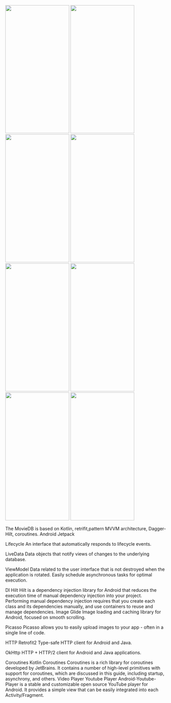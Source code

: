 <img src="https://user-images.githubusercontent.com/104056823/183885107-d3aed899-0997-48e6-9299-8850872dfdda.gif" 
     width="200" 
     height="400" />
     <img src="https://user-images.githubusercontent.com/104056823/183885509-e00bebb7-0041-4be6-a8aa-c3c83cce2f7d.gif" 
     width="200" 
     height="400" />
     <img src="https://user-images.githubusercontent.com/104056823/183885544-ad233c5a-4741-4c7e-950b-db67579bfaa4.gif" 
     width="200" 
     height="400" />
     <img src="https://user-images.githubusercontent.com/104056823/183885556-034e162a-165b-4157-8550-825a4a6a314b.gif" 
     width="200" 
     height="400" />
      <img src="https://user-images.githubusercontent.com/104056823/183886355-0cfe6742-d7f0-4944-9b4c-3c417771c550.png" 
     width="200" 
     height="400" />
     <img src="https://user-images.githubusercontent.com/104056823/183886405-48905e54-b61c-4d73-9532-aad7fba7db84.png" 
     width="200" 
     height="400" />
     <img src="https://user-images.githubusercontent.com/104056823/183886414-1e8ebdfc-9082-4dd7-b2d4-0c3918d741a7.png" 
     width="200" 
     height="400" />
     <img src="https://user-images.githubusercontent.com/104056823/183886423-f0d91457-53db-4af6-b559-74a007c73407.png" 
     width="200" 
     height="400" />
   




The MovieDB is based on Kotlin, retrifit,pattern MVVM architecture, Dagger-Hilt, coroutines.
Android Jetpack

Lifecycle An interface that automatically responds to lifecycle events.

LiveData Data objects that notify views of changes to the underlying database.

ViewModel Data related to the user interface that is not destroyed when the application is rotated. Easily schedule asynchronous tasks for optimal execution.

DI
Hilt Hilt is a dependency injection library for Android that reduces the execution time of manual dependency injection into your project. Performing manual dependency injection requires that you create each class and its dependencies manually, and use containers to reuse and manage dependencies.
Image
Glide Image loading and caching library for Android, focused on smooth scrolling.

Picasso Picasso allows you to easily upload images to your app - often in a single line of code.

HTTP
Retrofit2 Type-safe HTTP client for Android and Java.

OkHttp HTTP + HTTP/2 client for Android and Java applications.

Coroutines
Kotlin Coroutines Coroutines is a rich library for coroutines developed by JetBrains. It contains a number of high-level primitives with support for coroutines, which are discussed in this guide, including startup, asynchrony, and others.
Video Player
Youtube Player Android-Youtube-Player is a stable and customizable open source YouTube player for Android. It provides a simple view that can be easily integrated into each Activity/Fragment.
